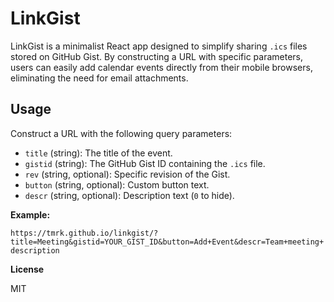 # LinkGist

LinkGist is a minimalist React app designed to simplify sharing `.ics` files stored on GitHub Gist. By constructing a URL with specific parameters, users can easily add calendar events directly from their mobile browsers, eliminating the need for email attachments.

## Usage

Construct a URL with the following query parameters:

- `title` (string): The title of the event.
- `gistid` (string): The GitHub Gist ID containing the `.ics` file.
- `rev` (string, optional): Specific revision of the Gist.
- `button` (string, optional): Custom button text.
- `descr` (string, optional): Description text (`0` to hide).

**Example:**

`https://tmrk.github.io/linkgist/?title=Meeting&gistid=YOUR_GIST_ID&button=Add+Event&descr=Team+meeting+description`

**License**

MIT